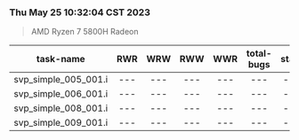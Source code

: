 ### Thu May 25 10:32:04 CST 2023
> AMD   Ryzen   7   5800H Radeon

| task-name | RWR | WRW | RWW | WWR | total-bugs| state | total time(ms) |
| :---: | :---: | :---: | :---: | :---: | :---: | :---: | :---: | 
| svp_simple_005_001.i | --- | --- | --- | --- | --- | --- | --- |
| svp_simple_006_001.i | --- | --- | --- | --- | --- | --- | --- |
| svp_simple_008_001.i | --- | --- | --- | --- | --- | --- | --- |
| svp_simple_009_001.i | --- | --- | --- | --- | --- | --- | --- |
